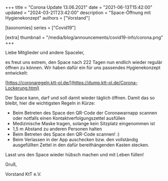 +++
title = "Corona Update 13.06.2021"
date = "2021-06-13T15:42:00"
updated = "2024-03-21T23:42:00"
description = "Space-Öffnung mit Hygienekonzept"
authors = ["Vorstand"]

[taxonomies]
series = ["Covid19"]

[extra]
thumbnail = "/media/blog/announcements/covid19-info/corona.png"
+++

Liebe Mitglieder und andere Spaceler,

es freut uns extrem, den Space nach 222 Tagen nun endlich wieder regulär öffnen
zu können. Wir haben dafür ein für uns passendes Hygienekonzept entwickelt:

[https://coronaregeln.ktt-ol.de/](https://dump.ktt-ol.de/Corona-Lockerung.html)

Der Space kann, darf und soll damit wieder täglich öffnen. Damit das so bleibt,
hier die wichtigsten Regeln in Kürze:

* Beim Betreten des Space den QR-Code der Coronawarnapp scannen oder
  notfalls einen Kontaktverfolgungszettel ausfüllen
* Medizinische Maske tragen, solange kein Sitzplatz eingenommen ist
* 1,5 m Abstand zu anderen Personen halten
* Beim Betreten des Space den QR-Code scannen! :)
* Beim Verlassen in der App auschecken bzw. den vollständig ausgefüllten Zettel in den dafür bereithängenden Kasten
  stecken.

Lasst uns den Space wieder hübsch machen und mit Leben füllen!

Gruß,

Vorstand KtT e.V.

